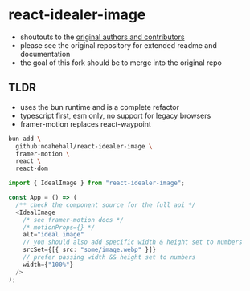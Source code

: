 # react-idealer-image

- shoutouts to the [original authors and contributors](https://github.com/stereobooster/react-ideal-image)
- please see the original repository for extended readme and documentation
- the goal of this fork should be to merge into the original repo

## TLDR

- uses the bun runtime and is a complete refactor
- typescript first, esm only, no support for legacy browsers
- framer-motion replaces react-waypoint

```sh
bun add \
  github:noahehall/react-idealer-image \
  framer-motion \
  react \
  react-dom
```

```ts
import { IdealImage } from "react-idealer-image";

const App = () => (
  /** check the component source for the full api */
  <IdealImage
    /* see framer-motion docs */
    /* motionProps={} */
    alt="ideal image"
    // you should also add specific width & height set to numbers
    srcSet={[{ src: "some/image.webp" }]}
    // prefer passing width && height set to numbers
    width={"100%"}
  />
);
```
